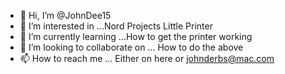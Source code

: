 - 👋 Hi, I’m @JohnDee15
- 👀 I’m interested in ...Nord Projects Little Printer
- 🌱 I’m currently learning ...How to get the printer working
- 💞️ I’m looking to collaborate on ... How to do the above
- 📫 How to reach me ... Either on here or johnderbs@mac.com

<!---
JohnDee15/JohnDee15 is a ✨ special ✨ repository because its `README.md` (this file) appears on your GitHub profile.
You can click the Preview link to take a look at your changes.
--->
